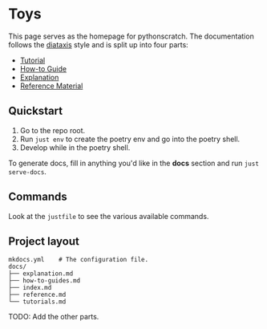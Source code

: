 # Toys

This page serves as the homepage for pythonscratch.  The documentation follows the [diataxis](https://diataxis.fr/) style and is split up into four parts:

- [Tutorial](/tutorial)
- [How-to Guide](/how-to-guides)
- [Explanation](/explanation)
- [Reference Material](/reference)

## Quickstart

1. Go to the repo root.
2. Run `just env` to create the poetry env and go into the poetry shell.
3. Develop while in the poetry shell.

To generate docs, fill in anything you'd like in the **docs** section and run `just serve-docs`.

## Commands

Look at the `justfile` to see the various available commands.

## Project layout

```text
mkdocs.yml    # The configuration file.
docs/
├── explanation.md
├── how-to-guides.md
├── index.md
├── reference.md
└── tutorials.md
```

TODO: Add the other parts.